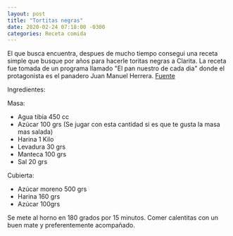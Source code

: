 ```yaml
---
layout: post
title: "Tortitas negras"
date: 2020-02-24 07:18:00 -0300
categories: Receta comida
---
```


El que busca encuentra, despues de mucho tiempo consegui una receta simple que busque por años para hacerle toritas negras a Clarita. La receta fue tomada de un programa llamado "El pan nuestro de cada dia" donde el protagonista es el panadero Juan Manuel Herrera.
[Fuente](https://elgourmet.com/receta/tortitas-negras-por-juan-manuel-herrera)




Ingredientes:

Masa:
- Agua tibia 450 cc
- Azúcar 100 grs (Se jugar con esta cantidad si es que te gusta la masa mas salada)
- Harina 1 Kilo
- Levadura 30 grs
- Manteca 100 grs
- Sal 20 grs

Cubierta:
- Azúcar moreno 500 grs
- Harina 160 grs
- Azúcar 100grs

Se mete al horno en 180 grados por 15 minutos. Comer calentitas con un buen mate y preferentemente acompañado.
